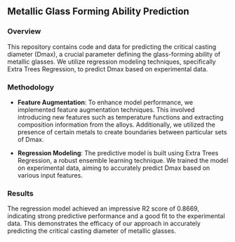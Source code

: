 ## Metallic Glass Forming Ability Prediction

### Overview
This repository contains code and data for predicting the critical casting diameter (Dmax), a crucial parameter defining the glass-forming ability of metallic glasses. We utilize regression modeling techniques, specifically Extra Trees Regression, to predict Dmax based on experimental data.

### Methodology
- **Feature Augmentation**: To enhance model performance, we implemented feature augmentation techniques. This involved introducing new features such as temperature functions and extracting composition information from the alloys. Additionally, we utilized the presence of certain metals to create boundaries between particular sets of Dmax.
  
- **Regression Modeling**: The predictive model is built using Extra Trees Regression, a robust ensemble learning technique. We trained the model on experimental data, aiming to accurately predict Dmax based on various input features.

### Results
The regression model achieved an impressive R2 score of 0.8669, indicating strong predictive performance and a good fit to the experimental data. This demonstrates the efficacy of our approach in accurately predicting the critical casting diameter of metallic glasses.

